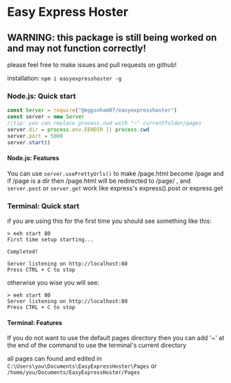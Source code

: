 # Easy Express Hoster
## WARNING: this package is still being worked on and may not function correctly!

please feel free to make issues and pull requests on github!

installation: `npm i easyexpresshoster -g`

### Node.js: Quick start
```javascript
const Server = require("@eggsnham07/easyexpresshoster")
const server = new Server
//tip: you can replace process.cwd with "~" currentfolder/pages
server.dir = process.env.EEHDIR || process.cwd
server.port = 5000 
server.start()
```

#### Node.js: Features
You can use `server.usePrettyUrls()` to make /page.html become /page and if /page is a dir then /page.html will be redirected to /page/ 
, and `server.post` or `server.get` work like express's express().post or express.get

### Terminal: Quick start
if you are using this for the first time you should see something like this:
```console
> eeh start 80
First time setup starting...

Completed!

Server listening on http://localhost:80
Press CTRL + C to stop
```
otherwise you wise you will see:
```console
> eeh start 80
Server listening on http://localhost:80
Press CTRL + C to stop
```

#### Terminal: Features
If you do not want to use the default pages directory then you can add '~' at the end of the command to use the terminal's current directory


all pages can found and edited in `C:\Users\you\Documents\EasyExpressHoster\Pages` or `/home/you/Documents/EasyExpressHoster/Pages`